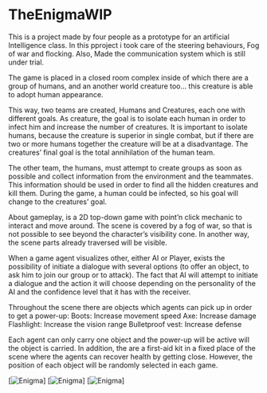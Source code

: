 # TheEnigmaWIP
This is a project made by four people as a prototype for an artificial Intelligence class.
In this pproject i took care of the steering behaviours, Fog of war and flocking.
Also, Made the communication system which is still under trial.

The game is placed in a closed room complex inside of which there are a group of humans, and an another world creature too… this creature is able to adopt human appearance.

This way, two teams are created, Humans and Creatures, each one with different goals. As creature, the goal is to isolate each human in order to infect him and increase the number of creatures. It is important to isolate humans, because the creature is superior in single combat, but if there are two or more humans together the creature will be at a disadvantage. The creatures’ final goal is the total annihilation of the human team.

The other team, the humans, must attempt to create groups as soon as possible and collect information from the environment and the teammates. This information should be used in order to find all the hidden creatures and kill them. During the game, a human could be infected, so his goal will change to the creatures’ goal.

About gameplay, is a 2D top-down game with point’n click mechanic to interact and move around. The scene is covered by a fog of war, so that is not possible to see beyond the character’s visibility cone. In another way, the scene parts already traversed will be visible.

When a game agent visualizes other, either AI or Player, exists the possibility of initiate a dialogue with several options (to offer an object, to ask him to join our group or to attack). The fact that AI will attempt to initiate a dialogue and the action it will choose depending on the personality of the AI and the confidence level that it has with the receiver.

Throughout the scene there are objects which agents can pick up in order to get a power-up:
Boots: Increase movement speed
Axe: Increase damage
Flashlight: Increase the vision range
Bulletproof vest: Increase defense

Each agent can only carry one object and the power-up will be active will the object is carried. In addition, the are a first-aid kit in a fixed place of the scene where the agents can recover health by getting close. However, the position of each object will be randomly selected in each game. 

[![Enigma](http://i.imgur.com/d908CJC.png)] [![Enigma](http://i.imgur.com/GPm9Ekv.png)] [![Enigma](http://i.imgur.com/FKlyOZI.png)]
